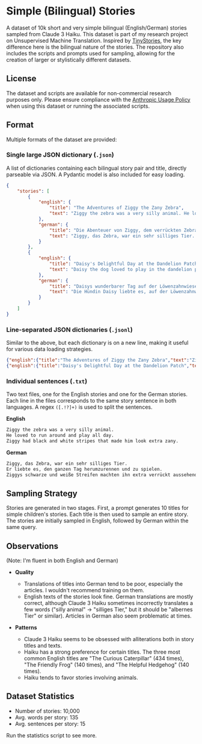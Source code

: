 # Simple (Bilingual) Stories
A dataset of 10k short and very simple bilingual (English/German) stories sampled from Claude 3 Haiku. This dataset is part of my research project on Unsupervised Machine Translation. Inspired by [TinyStories](https://arxiv.org/abs/2305.07759), the key difference here is the bilingual nature of the stories. The repository also includes the scripts and prompts used for sampling, allowing for the creation of larger or stylistically different datasets.

## License
The dataset and scripts are available for non-commercial research purposes only. Please ensure compliance with the [Anthropic Usage Policy](https://www.anthropic.com/legal/aup) when using this dataset or running the associated scripts.

## Format
Multiple formats of the dataset are provided:

### Single large JSON dictionary (`.json`)
A list of dictionaries containing each bilingual story pair and title, directly parseable via JSON. A Pydantic model is also included for easy loading.

``` json
{
    "stories": [
        {
            "english": {
                "title": "The Adventures of Ziggy the Zany Zebra",
                "text": "Ziggy the zebra was a very silly animal. He loved to run around and play all day. Ziggy had black and white stripes that made him look extra zany. He would jump and twirl, making all his friends laugh. Ziggy's favorite thing to do was to race the other animals in the meadow. He always won because he was the fastest and the funniest zebra around!"
            },
            "german": {
                "title": "Die Abenteuer von Ziggy, dem verrückten Zebra",
                "text": "Ziggy, das Zebra, war ein sehr silliges Tier. Er liebte es, den ganzen Tag herumzurennen und zu spielen. Ziggys schwarze und weiße Streifen machten ihn extra verrückt aussehend. Er würde springen und sich drehen, sodass all seine Freunde lachten. Ziggys Lieblingsaktivität war es, mit den anderen Tieren auf der Wiese um die Wette zu rennen. Er gewann immer, denn er war das schnellste und lustigste Zebra weit und breit!"
            }
        },
        {
            "english": {
                "title": "Daisy's Delightful Day at the Dandelion Patch",
                "text": "Daisy the dog loved to play in the dandelion patch. She would run through the yellow flowers, chasing butterflies and sniffing the sweet scents. Daisy would pick up the fluffy dandelion seeds in her mouth and blow them into the air, watching them float away. She would roll in the soft grass and bark with joy. Daisy had the best day ever in the dandelion patch!"
            },
            "german": {
                "title": "Daisys wunderbarer Tag auf der Löwenzahnwiese",
                "text": "Die Hündin Daisy liebte es, auf der Löwenzahnwiese zu spielen. Sie rannte durch die gelben Blumen, jagte Schmetterlinge und schnupperte an den süßen Düften. Daisy nahm die flauschigen Löwenzahnsamen in den Mund und blies sie in die Luft, wo sie davonschwebten. Sie wälzte sich im weichen Gras und bellte vor Freude. Daisy hatte den besten Tag überhaupt auf der Löwenzahnwiese!"
            }
        }
    ]
}
```

### Line-separated JSON dictionaries (`.jsonl`)
Similar to the above, but each dictionary is on a new line, making it useful for various data loading strategies.

``` json
{"english":{"title":"The Adventures of Ziggy the Zany Zebra","text":"Ziggy the zebra was a very silly animal. He loved to run around and play all day. Ziggy had black and white stripes that made him look extra zany. He would jump and twirl, making all his friends laugh. Ziggy's favorite thing to do was to race the other animals in the meadow. He always won because he was the fastest and the funniest zebra around!"},"german":{"title":"Die Abenteuer von Ziggy, dem verrückten Zebra","text":"Ziggy, das Zebra, war ein sehr silliges Tier. Er liebte es, den ganzen Tag herumzurennen und zu spielen. Ziggys schwarze und weiße Streifen machten ihn extra verrückt aussehend. Er würde springen und sich drehen, sodass all seine Freunde lachten. Ziggys Lieblingsaktivität war es, mit den anderen Tieren auf der Wiese um die Wette zu rennen. Er gewann immer, denn er war das schnellste und lustigste Zebra weit und breit!"}}
{"english":{"title":"Daisy's Delightful Day at the Dandelion Patch","text":"Daisy the dog loved to play in the dandelion patch. She would run through the yellow flowers, chasing butterflies and sniffing the sweet scents. Daisy would pick up the fluffy dandelion seeds in her mouth and blow them into the air, watching them float away. She would roll in the soft grass and bark with joy. Daisy had the best day ever in the dandelion patch!"},"german":{"title":"Daisys wunderbarer Tag auf der Löwenzahnwiese","text":"Die Hündin Daisy liebte es, auf der Löwenzahnwiese zu spielen. Sie rannte durch die gelben Blumen, jagte Schmetterlinge und schnupperte an den süßen Düften. Daisy nahm die flauschigen Löwenzahnsamen in den Mund und blies sie in die Luft, wo sie davonschwebten. Sie wälzte sich im weichen Gras und bellte vor Freude. Daisy hatte den besten Tag überhaupt auf der Löwenzahnwiese!"}}
```

### Individual sentences (`.txt`)
Two text files, one for the English stories and one for the German stories. Each line in the files corresponds to the same story sentence in both languages. A regex `([.!?]+)` is used to split the sentences.

**English**
``` txt
Ziggy the zebra was a very silly animal.
He loved to run around and play all day.
Ziggy had black and white stripes that made him look extra zany.
```

**German**
``` txt
Ziggy, das Zebra, war ein sehr silliges Tier.
Er liebte es, den ganzen Tag herumzurennen und zu spielen.
Ziggys schwarze und weiße Streifen machten ihn extra verrückt aussehend.
```

## Sampling Strategy
Stories are generated in two stages. First, a prompt generates 10 titles for simple children's stories. Each title is then used to sample an entire story. The stories are initially sampled in English, followed by German within the same query.

## Observations
(Note: I'm fluent in both English and German)
- **Quality**
  - Translations of titles into German tend to be poor, especially the articles. I wouldn't recommend training on them.
  - English texts of the stories look fine. German translations are mostly correct, although Claude 3 Haiku sometimes incorrectly translates a few words ("silly animal" -> "silliges Tier," but it should be "albernes Tier" or similar). Articles in German also seem problematic at times.

- **Patterns**
  - Claude 3 Haiku seems to be obsessed with alliterations both in story titles and texts.
  - Haiku has a strong preference for certain titles. The three most common English titles are "The Curious Caterpillar" (434 times), "The Friendly Frog" (140 times), and "The Helpful Hedgehog" (140 times).
  - Haiku tends to favor stories involving animals.

## Dataset Statistics
- Number of stories: 10,000
- Avg. words per story: 135
- Avg. sentences per story: 15

Run the statistics script to see more.
